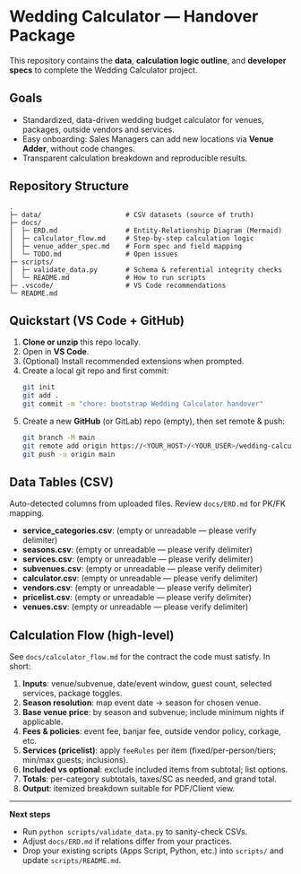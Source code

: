 # Wedding Calculator — Handover Package

This repository contains the **data**, **calculation logic outline**, and **developer specs** to complete the Wedding Calculator project.

## Goals
- Standardized, data-driven wedding budget calculator for venues, packages, outside vendors and services.
- Easy onboarding: Sales Managers can add new locations via **Venue Adder**, without code changes.
- Transparent calculation breakdown and reproducible results.

## Repository Structure
```
.
├─ data/                     # CSV datasets (source of truth)
├─ docs/
│  ├─ ERD.md                 # Entity-Relationship Diagram (Mermaid)
│  ├─ calculator_flow.md     # Step-by-step calculation logic
│  ├─ venue_adder_spec.md    # Form spec and field mapping
│  └─ TODO.md                # Open issues
├─ scripts/
│  ├─ validate_data.py       # Schema & referential integrity checks
│  └─ README.md              # How to run scripts
├─ .vscode/                  # VS Code recommendations
└─ README.md
```

## Quickstart (VS Code + GitHub)
1. **Clone or unzip** this repo locally.
2. Open in **VS Code**.
3. (Optional) Install recommended extensions when prompted.
4. Create a local git repo and first commit:
   ```bash
   git init
   git add .
   git commit -m "chore: bootstrap Wedding Calculator handover"
   ```
5. Create a new **GitHub** (or GitLab) repo (empty), then set remote & push:
   ```bash
   git branch -M main
   git remote add origin https://<YOUR_HOST>/<YOUR_USER>/wedding-calculator.git
   git push -u origin main
   ```

## Data Tables (CSV)
Auto-detected columns from uploaded files. Review `docs/ERD.md` for PK/FK mapping.

- **service_categories.csv**: (empty or unreadable — please verify delimiter)
- **seasons.csv**: (empty or unreadable — please verify delimiter)
- **services.csv**: (empty or unreadable — please verify delimiter)
- **subvenues.csv**: (empty or unreadable — please verify delimiter)
- **calculator.csv**: (empty or unreadable — please verify delimiter)
- **vendors.csv**: (empty or unreadable — please verify delimiter)
- **pricelist.csv**: (empty or unreadable — please verify delimiter)
- **venues.csv**: (empty or unreadable — please verify delimiter)

## Calculation Flow (high-level)
See `docs/calculator_flow.md` for the contract the code must satisfy. In short:
1. **Inputs**: venue/subvenue, date/event window, guest count, selected services, package toggles.
2. **Season resolution**: map event date → season for chosen venue.
3. **Base venue price**: by season and subvenue; include minimum nights if applicable.
4. **Fees & policies**: event fee, banjar fee, outside vendor policy, corkage, etc.
5. **Services (pricelist)**: apply `feeRules` per item (fixed/per-person/tiers; min/max guests; inclusions).
6. **Included vs optional**: exclude included items from subtotal; list options.
7. **Totals**: per-category subtotals, taxes/SC as needed, and grand total.
8. **Output**: itemized breakdown suitable for PDF/Client view.

---

**Next steps**
- Run `python scripts/validate_data.py` to sanity-check CSVs.
- Adjust `docs/ERD.md` if relations differ from your practices.
- Drop your existing scripts (Apps Script, Python, etc.) into `scripts/` and update `scripts/README.md`.